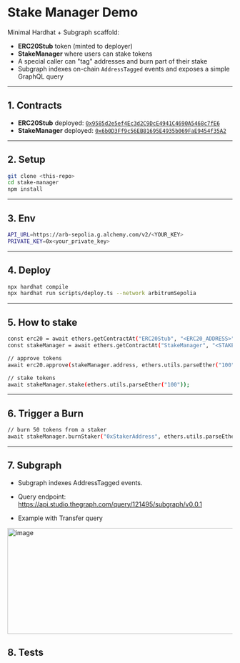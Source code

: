 # Stake Manager Demo

Minimal Hardhat + Subgraph scaffold:

- **ERC20Stub** token (minted to deployer)
- **StakeManager** where users can stake tokens
- A special caller can "tag" addresses and burn part of their stake
- Subgraph indexes on-chain `AddressTagged` events and exposes a simple GraphQL query

---

## 1. Contracts

- **ERC20Stub** deployed: [`0x9585d2e5ef4Ec3d2C9DcE4941C4690A5468c7fE6`](https://sepolia.arbiscan.io/address/0x9585d2e5ef4Ec3d2C9DcE4941C4690A5468c7fE6)
- **StakeManager** deployed: [`0x6b0D3Ff9c56EB81695E4935b069FaE9454f35A2`](https://sepolia.arbiscan.io/address/0x6b0D3Ff9c56EB81695E4935b069FaE9454f35A2)

---

## 2. Setup

```bash
git clone <this-repo>
cd stake-manager
npm install
```

---

## 3. Env

```bash
API_URL=https://arb-sepolia.g.alchemy.com/v2/<YOUR_KEY>
PRIVATE_KEY=0x<your_private_key>
```

---

## 4. Deploy

```bash
npx hardhat compile
npx hardhat run scripts/deploy.ts --network arbitrumSepolia
```

---

## 5. How to stake

```bash
const erc20 = await ethers.getContractAt("ERC20Stub", "<ERC20_ADDRESS>");
const stakeManager = await ethers.getContractAt("StakeManager", "<STAKE_MANAGER_ADDRESS>");

// approve tokens
await erc20.approve(stakeManager.address, ethers.utils.parseEther("100"));

// stake tokens
await stakeManager.stake(ethers.utils.parseEther("100"));
```

---

## 6. Trigger a Burn

```bash
// burn 50 tokens from a staker
await stakeManager.burnStaker("0xStakerAddress", ethers.utils.parseEther("50"), "fraud-detection");
```

---

## 7. Subgraph

- Subgraph indexes AddressTagged events.

- Query endpoint: https://api.studio.thegraph.com/query/121495/subgraph/v0.0.1
- Example with Transfer query
<img width="750" height="237" alt="image" src="https://github.com/user-attachments/assets/af221bb9-19d8-40c1-98a7-32bd3864d17d" />


## 8. Tests
